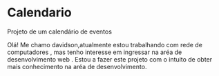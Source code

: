 # Calendario
Projeto de um calendário de eventos 

Olá! Me chamo davidson,atualmente estou trabalhando com rede de computadores , mas tenho interesse em ingressar na aréa de desenvolvimento web . Estou a fazer este projeto com o intuito de  obter mais conhecimento na aréa de desenvolvimento.
